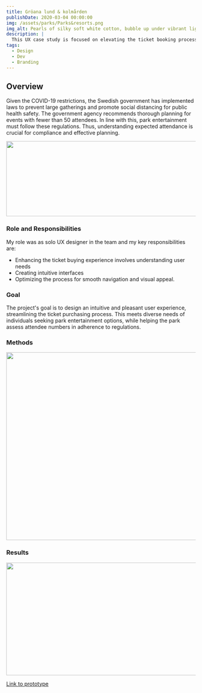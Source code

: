 ```yaml
---
title: Gröana lund & kolmården
publishDate: 2020-03-04 00:00:00
img: /assets/parks/Parks&resorts.png
img_alt: Pearls of silky soft white cotton, bubble up under vibrant lighting
description: |
  This UX case study is focused on elevating the ticket booking process for the Park Resorts Entertainment website. The §central objective is to design an instinctive and pleasurable user experience that streamlines the ticket purchasing journey. This initiative serves a dual purpose: catering to a diverse array of individuals exploring park entertainment choices while aiding the park in precisely estimating attendee numbers to uphold regulatory compliance.
tags:
  - Design
  - Dev
  - Branding
---
```


## Overview

Given the COVID-19 restrictions, the Swedish government has implemented laws to prevent large gatherings and promote social distancing for public health safety. The government agency recommends thorough planning for events with fewer than 50 attendees. In line with this, park entertainment must follow these regulations. Thus, understanding expected attendance is crucial for compliance and effective planning.

<!-- ### Before -->
<img src="/assets/parks/Screenshot 2021-01-12 at 08.28.png" width="700" height="200">

### Role and Responsibilities

<!-- Outline your role in the project and your key responsibilities as a UX designer or researcher. Mention any collaboration with team members, stakeholders, or other disciplines. -->

My role was as solo UX designer in the team and my key responsibilities are:

- Enhancing the ticket buying experience involves understanding user needs
- Creating intuitive interfaces
- Optimizing the process for smooth navigation and visual appeal.

<!-- #### PLATFORM

Web (Product)

#### TOOLS

Figma

#### SKILL SET

UI/UX design, Design system, Product thinking, -->

### Goal

The project's goal is to design an intuitive and pleasant user experience, streamlining the ticket purchasing process. This meets diverse needs of individuals seeking park entertainment options, while helping the park assess attendee numbers in adherence to regulations.

### Methods

<img src="/assets/parks/Double Diamond.png" width="800" height="500">

### Results

<img src="/assets/parks/wireframes.png" width="800" height="300">

<!-- <img src="/assets/parks/boking.png" width="200" height="300">
<img src="/assets/parks/park.png" width="200" height="300"> -->

[Link to prototype ](https://www.figma.com/proto/38nMz92yYOzr3EYmDhTeED/checkout-process?type=design&node-id=329-4474&t=uqWyqE5MloixEpqG-1&scaling=min-zoom&page-id=1%3A12&mode=design)
